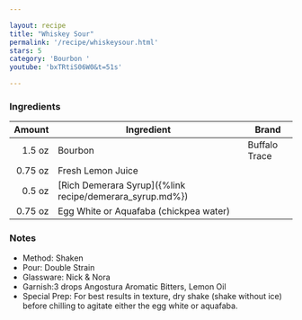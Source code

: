 ```yaml
---

layout: recipe
title: "Whiskey Sour"
permalink: '/recipe/whiskeysour.html'
stars: 5
category: 'Bourbon '
youtube: 'bxTRtiS06W0&t=51s'

---
```


### Ingredients

|  Amount  | Ingredient               | Brand               |
| ------: | -------------------------------------------------------- | ------------- |
|  1.5 oz | Bourbon                                                  | Buffalo Trace |
| 0.75 oz | Fresh Lemon Juice                                        |
|  0.5 oz | [Rich Demerara Syrup]({%link recipe/demerara_syrup.md%}) |
| 0.75 oz | Egg White or Aquafaba (chickpea water)                   |

### Notes

- Method: Shaken
- Pour: Double Strain
- Glassware: Nick & Nora
- Garnish:3 drops Angostura Aromatic Bitters, Lemon Oil
- Special Prep: For best results in texture, dry shake (shake without ice) before chilling to agitate either the egg white or aquafaba.

